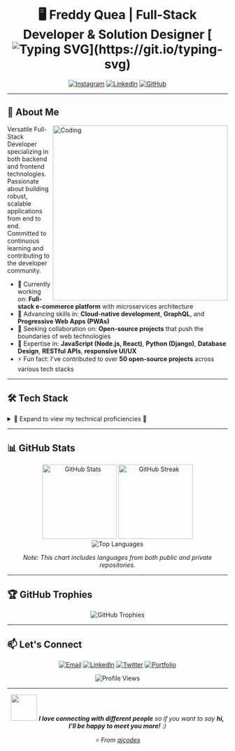 <div align="center">

  # 🖥️ Freddy Quea | Full-Stack Developer & Solution Designer  [![Typing SVG](https://readme-typing-svg.herokuapp.com?font=Fira+Code&size=22&duration=3000&pause=1000&color=3498DB&center=true&vCenter=true&width=500&lines=Hello+World!;Welcome+to+my+profile!;Glad+you're+here!)](https://git.io/typing-svg)

  <a href="https://www.instagram.com/coders.qj/"><img src="https://img.shields.io/badge/Instagram-E4405F?style=for-the-badge&logo=instagram&logoColor=white" alt="Instagram" /></a>
  <a href="https://www.linkedin.com/in/freddy-quea/"><img src="https://img.shields.io/badge/LinkedIn-0077B5?style=for-the-badge&logo=linkedin&logoColor=white" alt="LinkedIn" /></a>
  <a href="https://github.com/fquea15"><img src="https://img.shields.io/badge/GitHub-181717?style=for-the-badge&logo=github&logoColor=white" alt="GitHub" /></a>
</div>

---

## 🚀 About Me

<img align="right" alt="Coding" width="400" src="https://media.giphy.com/media/qgQUggAC3Pfv687qPC/giphy.gif">

Versatile Full-Stack Developer specializing in both backend and frontend technologies. Passionate about building robust, scalable applications from end to end. Committed to continuous learning and contributing to the developer community.

- 🔭 Currently working on: **Full-stack e-commerce platform** with microservices architecture
- 🌱 Advancing skills in: **Cloud-native development**, **GraphQL**, and **Progressive Web Apps (PWAs)**
- 👯 Seeking collaboration on: **Open-source projects** that push the boundaries of web technologies
- 💬 Expertise in: **JavaScript (Node.js, React)**, **Python (Django)**, **Database Design**, **RESTful APIs**, **responsive UI/UX**
- ⚡ Fun fact: I've contributed to over **50 open-source projects** across various tech stacks

---

## 🛠️ Tech Stack

<details>
<summary>🔽 Expand to view my technical proficiencies 🔽</summary>

### 💻 Languages
![Languages](https://skillicons.dev/icons?i=js,ts,python,java,kotlin,swift,php&theme=dark)

### 🎨 Frontend
![Frontend](https://skillicons.dev/icons?i=html,css,react,angular,vue,nextjs,sass,tailwind,bootstrap,jquery&theme=dark)

### 🖥️ Backend
![Backend](https://skillicons.dev/icons?i=nodejs,express,django,flask,laravel,spring,rails&theme=dark)

### 🗄️ Databases & DevOps
![Databases & DevOps](https://skillicons.dev/icons?i=postgres,mysql,mongodb,redis,git,docker,aws,firebase,vite,bash&theme=dark)

### 🛠️ Tools & Others
![Tools & Others](https://skillicons.dev/icons?i=vscode,figma,graphql,nginx,apache,postman&theme=dark)

### 🧠 Currently Exploring
![Exploring](https://skillicons.dev/icons?i=rust,go,kubernetes,dotnet,tensorflow&theme=dark)

</details>

---

## 📊 GitHub Stats

<div align="center">
  <img src="https://github-readme-stats.vercel.app/api?username=fquea15&show_icons=true&theme=tokyonight&count_private=true" alt="GitHub Stats" height="170" />
  <img src="https://github-readme-streak-stats.herokuapp.com/?user=fquea15&theme=tokyonight" alt="GitHub Streak" height="170" />
</div>

<div align="center">
  <img src="https://github-readme-stats.vercel.app/api/top-langs/?username=fquea15&layout=compact&theme=tokyonight" alt="Top Languages" />
  <p><em>Note: This chart includes languages from both public and private repositories.</em></p>
</div>

---

## 🏆 GitHub Trophies

<p align="center">
  <img src="https://github-profile-trophy.vercel.app/?username=fquea15&theme=nord&column=7&margin-w=15&margin-h=15" alt="GitHub Trophies" />
</p>

---

## 📫 Let's Connect

<p align="center">
  <a href="mailto:ruben.quea@tecsup.edu.pe"><img src="https://img.shields.io/badge/Email-D14836?style=for-the-badge&logo=gmail&logoColor=white" alt="Email"/></a>
  <a href="https://www.linkedin.com/in/freddy-quea/"><img src="https://img.shields.io/badge/LinkedIn-0077B5?style=for-the-badge&logo=linkedin&logoColor=white" alt="LinkedIn"/></a>
  <a href="https://twitter.com/your_twitter_handle"><img src="https://img.shields.io/badge/Twitter-1DA1F2?style=for-the-badge&logo=twitter&logoColor=white" alt="Twitter"/></a>
  <a href="https://yourportfolio.com"><img src="https://img.shields.io/badge/Portfolio-000000?style=for-the-badge&logo=About.me&logoColor=white" alt="Portfolio"/></a>
</p>

<div align="center">
  <img src="https://komarev.com/ghpvc/?username=fquea15&color=blueviolet&style=flat-square&label=Profile+Views" alt="Profile Views" />
</div>

---

<div align="center">
  <img src="https://media.giphy.com/media/LnQjpWaON8nhr21vNW/giphy.gif" width="60"> <em><b>I love connecting with different people</b> so if you want to say <b>hi, I'll be happy to meet you more!</b> :)</em>

  <i>⭐️ From [qjcodes](https://github.com/qjcodes)</i>
</div>
